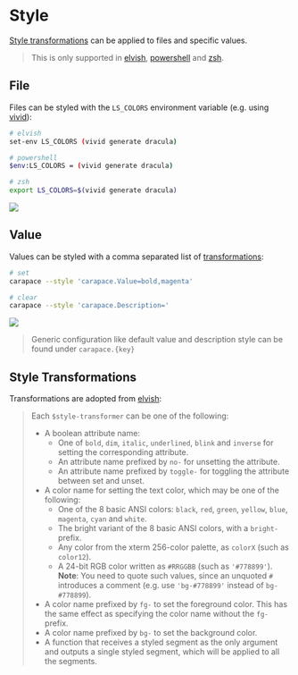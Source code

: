 # Style

[Style transformations](#style-transformations) can be applied to files and specific values.
 
> This is only supported in [elvish], [powershell] and [zsh].

## File

Files can be styled with the `LS_COLORS` environment variable (e.g. using [vivid]):

```sh
# elvish
set-env LS_COLORS (vivid generate dracula)

# powershell
$env:LS_COLORS = (vivid generate dracula)

# zsh
export LS_COLORS=$(vivid generate dracula)
```

![](./style-filename.cast)

## Value

Values can be styled with a comma separated list of [transformations](#style-transformations):

```sh
# set
carapace --style 'carapace.Value=bold,magenta'

# clear
carapace --style 'carapace.Description='
```

![](./style-value.cast)

> Generic configuration like default value and description style can be found under `carapace.{key}`


## Style Transformations

Transformations are adopted from [elvish](https://elv.sh/ref/builtin.html#styled):

> Each `$style-transformer` can be one of the following:
> - A boolean attribute name:
>   - One of `bold`, `dim`, `italic`, `underlined`, `blink` and `inverse` for
>     setting the corresponding attribute.
>   - An attribute name prefixed by `no-` for unsetting the attribute.
>   - An attribute name prefixed by `toggle-` for toggling the attribute
>     between set and unset.
> - A color name for setting the text color, which may be one of the
>   following:
>   - One of the 8 basic ANSI colors: `black`, `red`, `green`, `yellow`,
>     `blue`, `magenta`, `cyan` and `white`.
>   - The bright variant of the 8 basic ANSI colors, with a `bright-` prefix.
>   - Any color from the xterm 256-color palette, as `colorX` (such as
>     `color12`).
>   - A 24-bit RGB color written as `#RRGGBB` (such as `'#778899'`).
>     **Note**: You need to quote such values, since an unquoted `#` introduces
>     a comment (e.g. use `'bg-#778899'` instead of `bg-#778899`).
> - A color name prefixed by `fg-` to set the foreground color. This has
>   the same effect as specifying the color name without the `fg-` prefix.
> - A color name prefixed by `bg-` to set the background color.
> - A function that receives a styled segment as the only argument and outputs
>   a single styled segment, which will be applied to all the segments.


[Elvish]:https://elv.sh/
[Powershell]:https://microsoft.com/powershell
[vivid]:https://github.com/sharkdp/vivid
[Zsh]:https://www.zsh.org/
